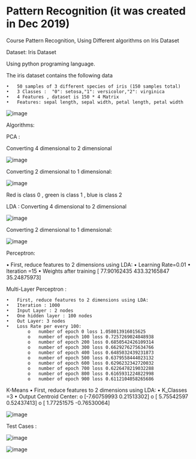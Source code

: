 # Pattern Recognition (it was created in Dec 2019)
Course Pattern Recognition, Using Different algorithms on  Iris Dataset


Dataset: Iris Dataset

Using python programing language.

The iris dataset contains the following data

    •	50 samples of 3 different species of iris (150 samples total)
    •	3 Classes :  "0": setosa,"1": versicolor,"2": virginica
    •	4 Features , dataset is 150 * 4 Matrix
    •	Features: sepal length, sepal width, petal length, petal width
    
    
 
![image](https://user-images.githubusercontent.com/26040529/113583958-9525b000-962a-11eb-9022-382bf086b7bc.png)

Algorithms:


PCA :

Converting 4 dimensional to 2 dimensional

![image](https://user-images.githubusercontent.com/26040529/113584088-c43c2180-962a-11eb-949d-b8d4c82b4850.png)

Converting 2 dimensional to 1 dimensional:

![image](https://user-images.githubusercontent.com/26040529/113584129-d027e380-962a-11eb-8b57-c80eca7aa19b.png)

Red  is class 0 , green is class 1 , blue is class 2



LDA :
Converting 4 dimensional to 2 dimensional

![image](https://user-images.githubusercontent.com/26040529/113584233-efbf0c00-962a-11eb-9071-8882d837f932.png)


Converting 2 dimensional to 1 dimensional:

![image](https://user-images.githubusercontent.com/26040529/113584262-f9487400-962a-11eb-84df-d67c6c6acdfb.png)



Perceptron:

•	First, reduce features to 2 dimensions using LDA:
•	Learning Rate=0.01
•	Iteration =15
•	Weights after training [ 77.90162435 433.32165847  35.24875973]



Multi-Layer Perceptron :



    •	First, reduce features to 2 dimensions using LDA:
    •	Iteration : 1000
    •	Input Layer : 2 nodes
    •	One hidden layer : 100 nodes
    •	Out Layer: 3 nodes
    •	Loss Rate per every 100:
            o	number of epoch 0 loss 1.058013916015625
            o	number of epoch 100 loss 0.7257269024848938
            o	number of epoch 200 loss 0.6850542426109314
            o	number of epoch 300 loss 0.6629276275634766
            o	number of epoch 400 loss 0.6485032439231873
            o	number of epoch 500 loss 0.6379558444023132
            o	number of epoch 600 loss 0.6296232342720032
            o	number of epoch 700 loss 0.6226478219032288
            o	number of epoch 800 loss 0.6165931224822998
            o	number of epoch 900 loss 0.6112104058265686



K-Means
    •	First, reduce features to 2 dimensions using LDA:
    •	K_Classes =3
    •	Output Centroid Center:
            o	[-7.60759993  0.21513302]
            o	 [ 5.75542597  0.52437413]
            o	 [ 1.77251575 -0.76530064]

![image](https://user-images.githubusercontent.com/26040529/113584390-2137d780-962b-11eb-8fa9-0c54a93a4394.png)



Test Cases :


![image](https://user-images.githubusercontent.com/26040529/113584742-8ab7e600-962b-11eb-994f-48ac352af640.png)



![image](https://user-images.githubusercontent.com/26040529/113584511-44fb1d80-962b-11eb-8fc1-07a94d757a58.png)

				







